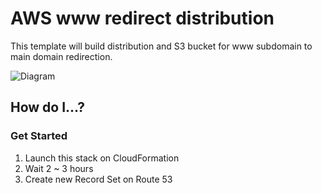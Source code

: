 # AWS www redirect distribution

This template will build distribution and S3 bucket for www subdomain to main domain redirection.

![Diagram](https://github.com/t09tanaka/aws-www-redirect-distribution/images/diagram.png "Diagram")

## How do I...?

### Get Started

1. Launch this stack on CloudFormation
2. Wait 2 ~ 3 hours
3. Create new Record Set on Route 53